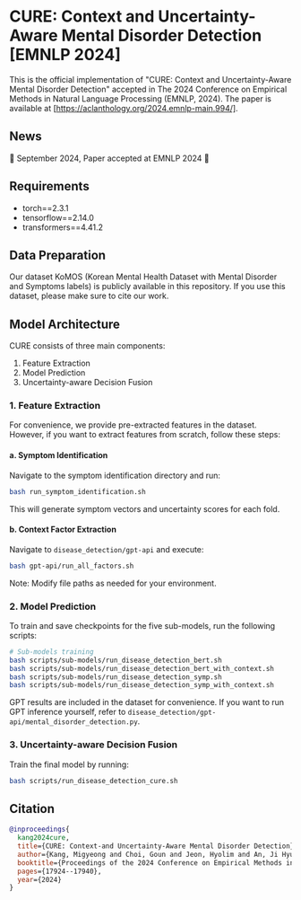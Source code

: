 # CURE: Context and Uncertainty-Aware Mental Disorder Detection [EMNLP 2024]

This is the official implementation of "CURE: Context and Uncertainty-Aware Mental Disorder Detection" accepted in The 2024 Conference on Empirical Methods in Natural Language Processing (EMNLP, 2024). The paper is available at [https://aclanthology.org/2024.emnlp-main.994/].

## News 
🎉 September 2024, Paper accepted at EMNLP 2024 🎉

## Requirements 
- torch==2.3.1
- tensorflow==2.14.0
- transformers==4.41.2

## Data Preparation
Our dataset KoMOS (Korean Mental Health Dataset with Mental Disorder and Symptoms labels) is publicly available in this repository. If you use this dataset, please make sure to cite our work.


## Model Architecture
CURE consists of three main components:
1. Feature Extraction
2. Model Prediction
3. Uncertainty-aware Decision Fusion

### 1. Feature Extraction
For convenience, we provide pre-extracted features in the dataset. However, if you want to extract features from scratch, follow these steps:

#### a. Symptom Identification
Navigate to the symptom identification directory and run:
```bash
bash run_symptom_identification.sh
```
This will generate symptom vectors and uncertainty scores for each fold.

#### b. Context Factor Extraction
Navigate to `disease_detection/gpt-api` and execute:
```bash
bash gpt-api/run_all_factors.sh
```
Note: Modify file paths as needed for your environment.

### 2. Model Prediction
To train and save checkpoints for the five sub-models, run the following scripts:

```bash
# Sub-models training
bash scripts/sub-models/run_disease_detection_bert.sh
bash scripts/sub-models/run_disease_detection_bert_with_context.sh
bash scripts/sub-models/run_disease_detection_symp.sh
bash scripts/sub-models/run_disease_detection_symp_with_context.sh
```

GPT results are included in the dataset for convenience. If you want to run GPT inference yourself, refer to `disease_detection/gpt-api/mental_disorder_detection.py`.

### 3. Uncertainty-aware Decision Fusion
Train the final model by running:
```bash
bash scripts/run_disease_detection_cure.sh
```


## Citation
```bibtex
@inproceedings{
  kang2024cure,
  title={CURE: Context-and Uncertainty-Aware Mental Disorder Detection},
  author={Kang, Migyeong and Choi, Goun and Jeon, Hyolim and An, Ji Hyun and Choi, Daejin and Han, Jinyoung},
  booktitle={Proceedings of the 2024 Conference on Empirical Methods in Natural Language Processing},
  pages={17924--17940},
  year={2024}
}
```
